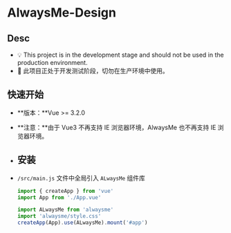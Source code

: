 # AlwaysMe-Design

## Desc

-   💡 This project is in the development stage and should not be used in the production environment.
-   👻 此项目正处于开发测试阶段，切勿在生产环境中使用。

## 快速开始

-	**版本：**Vue >= 3.2.0
-   **注意：**由于 Vue3 不再支持 IE 浏览器环境，AlwaysMe 也不再支持 IE 浏览器环境。

-   ## 安装

-   `/src/main.js` 文件中全局引入 `ALwaysMe` 组件库

    ```javascript
    import { createApp } from 'vue'
    import App from './App.vue'

    import ALwaysMe from 'alwaysme'
    import 'alwaysme/style.css'
    createApp(App).use(ALwaysMe).mount('#app')
    ```

